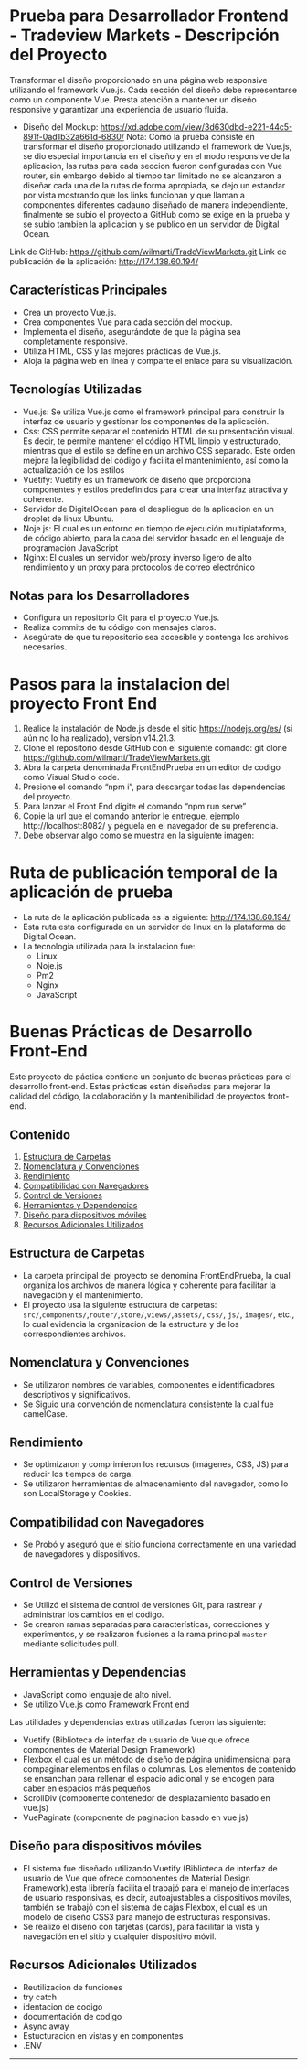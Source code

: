 # Prueba para Desarrollador Frontend - Tradeview Markets - Descripción del Proyecto
Transformar el diseño proporcionado en una página web responsive utilizando el framework Vue.js. Cada sección del diseño debe representarse como un componente Vue. Presta atención a mantener un diseño responsive y garantizar una experiencia de usuario fluida.
- Diseño del Mockup: https://xd.adobe.com/view/3d630dbd-e221-44c5-891f-0ad1b32a661d-6830/
Nota:
Como la prueba consiste en transformar el diseño proporcionado utilizando el framework de Vue.js, se dio especial importancia en el diseño y en el modo responsive de la aplicacion, las rutas para cada seccion fueron configuradas con Vue router, sin embargo debido al tiempo tan limitado no se alcanzaron a diseñar cada una de la rutas de forma apropiada, se dejo un estandar por vista mostrando que los links funcionan y que llaman a componentes diferentes cadauno diseñado de manera independiente, finalmente se subio el proyecto a GitHub como se exige en la prueba y se subio tambien la aplicacion y se publico en un servidor de Digital Ocean.

Link de GitHub: https://github.com/wilmarti/TradeViewMarkets.git
Link de publicación de la aplicación: http://174.138.60.194/

## Características Principales

- Crea un proyecto Vue.js.
- Crea componentes Vue para cada sección del mockup.
- Implementa el diseño, asegurándote de que la página sea completamente responsive.
- Utiliza HTML, CSS y las mejores prácticas de Vue.js.
- Aloja la página web en línea y comparte el enlace para su visualización.

## Tecnologías Utilizadas
- Vue.js: Se utiliza Vue.js como el framework principal para construir la interfaz de usuario y gestionar los componentes de la aplicación.
- Css: CSS permite separar el contenido HTML de su presentación visual. Es decir, te permite mantener el código HTML limpio y estructurado, mientras que el estilo se define en un archivo CSS separado. Este orden mejora la legibilidad del código y facilita el mantenimiento, así como la actualización de los estilos
- Vuetify: Vuetify es un framework de diseño que proporciona componentes y estilos predefinidos para crear una interfaz atractiva y coherente.
- Servidor de DigitalOcean para el despliegue de la aplicacion en un droplet de linux Ubuntu.
- Noje js: El cual es un entorno en tiempo de ejecución multiplataforma, de código abierto, para la capa del servidor basado en el lenguaje de programación JavaScript
- Nginx: El cuales un servidor web/proxy inverso ligero de alto rendimiento y un proxy para protocolos de correo electrónico

## Notas para los Desarrolladores
- Configura un repositorio Git para el proyecto Vue.js.
- Realiza commits de tu código con mensajes claros.
- Asegúrate de que tu repositorio sea accesible y contenga los archivos necesarios.

# Pasos para la instalacion del proyecto Front End

1.	Realice la instalación de Node.js desde el sitio https://nodejs.org/es/ (si aún no lo ha realizado), version v14.21.3.
2.	Clone el repositorio desde GitHub con el siguiente comando: git clone https://github.com/wilmarti/TradeViewMarkets.git
3.	Abra la carpeta denominada FrontEndPrueba en un editor de codigo como Visual Studio code.
4.	Presione el comando “npm i”, para descargar todas las dependencias del proyecto.
5.	Para lanzar el Front End digite el comando “npm run serve”
7.	Copie la url que el comando anterior le entregue, ejemplo http://localhost:8082/ y péguela en el navegador de su preferencia.
8.	Debe observar algo como se muestra en la siguiente imagen:

# Ruta de publicación temporal de la aplicación de prueba
- La ruta de la aplicación publicada es la siguiente: http://174.138.60.194/
- Esta ruta esta configurada en un servidor de linux en la plataforma de Digital Ocean.
- La tecnologia utilizada para la instalacion fue:
    * Linux
    * Noje.js
    * Pm2
    * Nginx
    * JavaScript

# Buenas Prácticas de Desarrollo Front-End

Este proyecto de páctica contiene un conjunto de buenas prácticas para el desarrollo front-end. Estas prácticas están diseñadas para mejorar la calidad del código, la colaboración y la mantenibilidad de proyectos front-end.

## Contenido

1. [Estructura de Carpetas](#estructura-de-carpetas)
2. [Nomenclatura y Convenciones](#nomenclatura-y-convenciones)
3. [Rendimiento](#rendimiento)
4. [Compatibilidad con Navegadores](#compatibilidad-con-navegadores)
5. [Control de Versiones](#control-de-versiones)
6. [Herramientas y Dependencias](#herramientas-y-dependencias)
7. [Diseño para dispositivos móviles](#diseño-para-dispositivos-móviless)
8. [Recursos Adicionales Utilizados](#recursos-adicionales-utilizados)

## Estructura de Carpetas

- La carpeta principal del proyecto se denomina FrontEndPrueba, la cual organiza los archivos de manera lógica y coherente para facilitar la navegación y el mantenimiento.
- El proyecto usa la siguiente estructura de carpetas: `src/`,`components/`,`router/`,`store/`,`views/`,`assets/`, `css/`, `js/`, `images/`, etc., lo cual evidencia la organizacion de la estructura y de los correspondientes archivos.

## Nomenclatura y Convenciones

- Se utilizaron nombres de variables, componentes e identificadores descriptivos y significativos.
- Se Siguio una convención de nomenclatura consistente la cual fue camelCase.

## Rendimiento

- Se optimizaron y comprimieron los recursos (imágenes, CSS, JS) para reducir los tiempos de carga.
- Se utilizaron herramientas de almacenamiento del navegador, como lo son LocalStorage y Cookies.

## Compatibilidad con Navegadores

- Se Probó y aseguró que el sitio funciona correctamente en una variedad de navegadores y dispositivos.

## Control de Versiones

- Se Utilizó el sistema de control de versiones Git, para rastrear y administrar los cambios en el código.
- Se crearon ramas separadas para características, correcciones y experimentos, y se realizaron fusiones a la rama principal `master` mediante solicitudes pull.

## Herramientas y Dependencias

- JavaScript como lenguaje de alto nivel.
- Se utilizo Vue.js como Framework Front end

Las utilidades y dependencias extras utilizadas fueron las siguiente:
   * Vuetify (Biblioteca de interfaz de usuario de Vue que ofrece componentes de Material Design Framework)
   * Flexbox el cual es un método de diseño de página unidimensional para compaginar elementos en filas o columnas. Los elementos de contenido se ensanchan para rellenar el espacio adicional y se encogen para caber en espacios más pequeños
   * ScrollDiv (componente contenedor de desplazamiento basado en vue.js)
   * VuePaginate (componente de paginacion basado en vue.js)


## Diseño para dispositivos móviles

- El sistema fue diseñado utilizando Vuetify (Biblioteca de interfaz de usuario de Vue que ofrece componentes de Material Design Framework),esta librería facilita el trabajó para el manejo de interfaces de usuario responsivas, es decir, autoajustables a dispositivos móviles, también se trabajó con el sistema de cajas Flexbox, el cual es un modelo de diseño CSS3 para manejo de estructuras responsivas.
- Se realizó el diseño con tarjetas (cards), para facilitar la vista y navegación en el sitio y cualquier dispositivo móvil.

## Recursos Adicionales Utilizados
- Reutilizacion de funciones
- try catch
- identacion de codigo
- documentación de codigo
- Async away
- Estucturacion en vistas y en componentes
- .ENV
---


```




 
